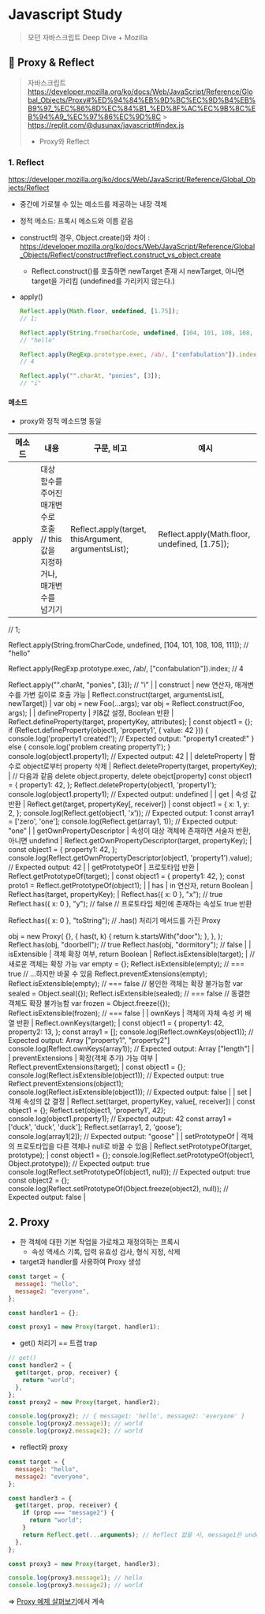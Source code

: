 # Javascript Study

> 모던 자바스크립트 Deep Dive + Mozilla

## 📌 Proxy & Reflect

> 자바스크립트
> https://developer.mozilla.org/ko/docs/Web/JavaScript/Reference/Global_Objects/Proxy#%ED%94%84%EB%9D%BC%EC%9D%B4%EB%B9%97_%EC%86%8D%EC%84%B1_%ED%8F%AC%EC%9B%8C%EB%94%A9_%EC%97%86%EC%9D%8C > https://replit.com/@dusunax/javascript#index.js
>
> - Proxy와 Reflect

### 1. Reflect

https://developer.mozilla.org/ko/docs/Web/JavaScript/Reference/Global_Objects/Reflect

- 중간에 가로챌 수 있는 메소드를 제공하는 내장 객체
- 정적 메소드: 프록시 메소드와 이름 같음
- construct의 경우, Object.create()와 차이 : https://developer.mozilla.org/ko/docs/Web/JavaScript/Reference/Global_Objects/Reflect/construct#reflect.construct_vs_object.create
  - Reflect.construct()를 호출하면 newTarget 존재 시 newTarget, 아니면 target을 가리킴 (undefined를 가리키지 않는다.)
- apply()

  ```jsx
  Reflect.apply(Math.floor, undefined, [1.75]);
  // 1;

  Reflect.apply(String.fromCharCode, undefined, [104, 101, 108, 108, 111]);
  // "hello"

  Reflect.apply(RegExp.prototype.exec, /ab/, ["confabulation"]).index;
  // 4

  Reflect.apply("".charAt, "ponies", [3]);
  // "i"
  ```

#### 메소드

- proxy와 정적 메소드명 동일

| 메소드 | 내용                                                                          | 구문, 비고                                          | 예시                                          |
| ------ | ----------------------------------------------------------------------------- | --------------------------------------------------- | --------------------------------------------- |
| apply  | 대상 함수를 주어진 매개변수로 호출 // this 값을 지정하거나, 매개변수를 넘기기 | Reflect.apply(target, thisArgument, argumentsList); | Reflect.apply(Math.floor, undefined, [1.75]); |

// 1;

Reflect.apply(String.fromCharCode, undefined, [104, 101, 108, 108, 111]);
// "hello"

Reflect.apply(RegExp.prototype.exec, /ab/, ["confabulation"]).index;
// 4

Reflect.apply("".charAt, "ponies", [3]);
// "i” |
| construct | new 연산자, 매개변수를 가변 길이로 호출 가능 | Reflect.construct(target, argumentsList[, newTarget]) | var obj = new Foo(...args);
var obj = Reflect.construct(Foo, args); |
| defineProperty | 키&값 설정, Boolean 반환 | Reflect.defineProperty(target, propertyKey, attributes); | const object1 = {};
if (Reflect.defineProperty(object1, 'property1', { value: 42 })) {
console.log('property1 created!');
// Expected output: "property1 created!"
} else {
console.log('problem creating property1');
}
console.log(object1.property1);
// Expected output: 42 |
| deleteProperty | 함수로 object로부터 property 삭제 | Reflect.deleteProperty(target, propertyKey); | // 다음과 같음 delete object.property, delete obejct[property]
const object1 = {
property1: 42,
};
Reflect.deleteProperty(object1, 'property1');
console.log(object1.property1);
// Expected output: undefined |
| get | 속성 값 반환 | Reflect.get(target, propertyKey[, receiver]) | const object1 = {
x: 1,
y: 2,
};
console.log(Reflect.get(object1, 'x'));
// Expected output: 1
const array1 = ['zero', 'one'];
console.log(Reflect.get(array1, 1));
// Expected output: "one” |
| getOwnPropertyDescriptor | 속성이 대상 객체에 존재하면 서술자 반환, 아니면 undefind | Reflect.getOwnPropertyDescriptor(target, propertyKey); | const object1 = {
property1: 42,
};
console.log(Reflect.getOwnPropertyDescriptor(object1, 'property1').value);
// Expected output: 42 |
| getPrototypeOf | 프로토타입 반환 | Reflect.getPrototypeOf(target); | const object1 = {
property1: 42,
};
const proto1 = Reflect.getPrototypeOf(object1); |
| has | in 연산자, return Boolean | Reflect.has(target, propertyKey); | Reflect.has({ x: 0 }, "x"); // true
Reflect.has({ x: 0 }, "y"); // false
// 프로토타입 체인에 존재하는 속성도 true 반환

Reflect.has({ x: 0 }, "toString");
// .has() 처리기 메서드를 가진 Proxy

obj = new Proxy(
{},
{
has(t, k) {
return k.startsWith("door");
},
},
);
Reflect.has(obj, "doorbell"); // true
Reflect.has(obj, "dormitory"); // false |
| isExtensible | 객체 확장 여부, return Boolean | Reflect.isExtensible(target); | // 새로운 객체는 확장 가능
var empty = {};
Reflect.isExtensible(empty); // === true
// ...하지만 바꿀 수 있음
Reflect.preventExtensions(empty);
Reflect.isExtensible(empty); // === false
// 봉인한 객체는 확장 불가능함
var sealed = Object.seal({});
Reflect.isExtensible(sealed); // === false
// 동결한 객체도 확장 불가능함
var frozen = Object.freeze({});
Reflect.isExtensible(frozen); // === false |
| ownKeys | 객체의 자체 속성 키 배열 반환 | Reflect.ownKeys(target); | const object1 = {
property1: 42,
property2: 13,
};
const array1 = [];
console.log(Reflect.ownKeys(object1));
// Expected output: Array ["property1", "property2"]
console.log(Reflect.ownKeys(array1));
// Expected output: Array ["length"] |
| preventExtensions | 확장(객체 추가) 가능 여부 | Reflect.preventExtensions(target); | const object1 = {};
console.log(Reflect.isExtensible(object1));
// Expected output: true
Reflect.preventExtensions(object1);
console.log(Reflect.isExtensible(object1));
// Expected output: false |
| set | 객체 속성의 값 결정 | Reflect.set(target, propertyKey, value[, receiver]) | const object1 = {};
Reflect.set(object1, 'property1', 42);
console.log(object1.property1);
// Expected output: 42
const array1 = ['duck', 'duck', 'duck'];
Reflect.set(array1, 2, 'goose');
console.log(array1[2]);
// Expected output: "goose” |
| setPrototypeOf | 객체의 프로토타입을 다른 객체나 null로 바꿀 수 있음 | Reflect.setPrototypeOf(target, prototype); | const object1 = {};
console.log(Reflect.setPrototypeOf(object1, Object.prototype));
// Expected output: true
console.log(Reflect.setPrototypeOf(object1, null));
// Expected output: true
const object2 = {};
console.log(Reflect.setPrototypeOf(Object.freeze(object2), null));
// Expected output: false |

## 2. Proxy

- 한 객체에 대한 기본 작업을 가로채고 재정의하는 프록시
  - 속성 액세스 기록, 입력 유효성 검사, 형식 지정, 삭제
- target과 handler를 사용하여 Proxy 생성

```jsx
const target = {
  message1: "hello",
  message2: "everyone",
};

const handler1 = {};

const proxy1 = new Proxy(target, handler1);
```

- get() 처리기 == 트랩 trap

```jsx
// get()
const handler2 = {
  get(target, prop, receiver) {
    return "world";
  },
};
const proxy2 = new Proxy(target, handler2);

console.log(proxy2); // { message1: 'hello', message2: 'everyone' }
console.log(proxy2.message1); // world
console.log(proxy2.message2); // world
```

- reflect와 proxy

```jsx
const target = {
  message1: "hello",
  message2: "everyone",
};

const handler3 = {
  get(target, prop, receiver) {
    if (prop === "message2") {
      return "world";
    }
    return Reflect.get(...arguments); // Reflect 없을 시, message1은 undefined
  },
};

const proxy3 = new Proxy(target, handler3);

console.log(proxy3.message1); // hello
console.log(proxy3.message2); // world
```

=> [Proxy 예제 살펴보기]()에서 계속
